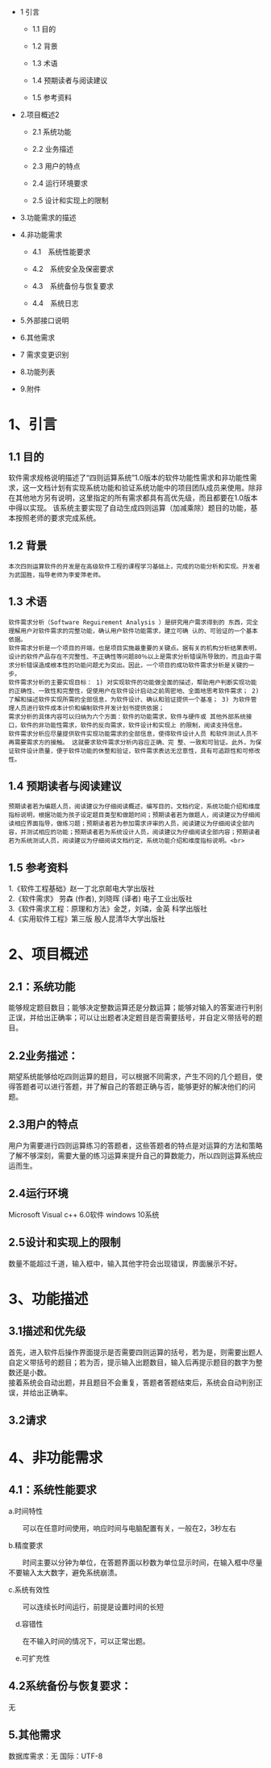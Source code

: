 * 1 引言

  * 1.1  目的 

  * 1.2  背景 

  * 1.3  术语 

  * 1.4  预期读者与阅读建议 

  * 1.5  参考资料 

* 2.项目概述2

   * 2.1  系统功能 

  * 2.2  业务描述 

  * 2.3  用户的特点 

  * 2.4  运行环境要求 

  * 2.5  设计和实现上的限制 

* 3.功能需求的描述

* 4.非功能需求

  * 4.1　系统性能要求 

  * 4.2　系统安全及保密要求 

  * 4.3　系统备份与恢复要求 

  * 4.4　系统日志 

* 5.外部接口说明

* 6.其他需求

* 7 需求变更识别

* 8.功能列表

* 9.附件

1、引言
======

1.1 目的
-------

  软件需求规格说明描述了“四则运算系统”1.0版本的软件功能性需求和非功能性需求，这一文档计划有实现系统功能和验证系统功能中的项目团队成员来使用。除非在其他地方另有说明，这里指定的所有需求都具有高优先级，而且都要在1.0版本中得以实现。
  该系统主要实现了自动生成四则运算（加减乘除）题目的功能，基本按照老师的要求完成系统。

1.2 背景
-------
    本次四则运算软件的开发是在高级软件工程的课程学习基础上，完成的功能分析和实现。开发者为武国胜，指导老师为李爱萍老师。
1.3 术语
-------
    软件需求分析（Software Reguirement Analysis ）是研究用户需求得到的 东西，完全理解用户对软件需求的完整功能，确认用户软件功能需求，建立可确 认的、可验证的一个基本依据。
    软件需求分析是一个项目的开端，也是项目实施最重要的关键点。据有关的机构分析结果表明，设计的软件产品存在不完整性、不正确性等问题80％以上是需求分析错误所导致的，而且由于需求分析错误造成根本性的功能问题尤为突出。因此，一个项目的成功软件需求分析是关键的一步。
    软件需求分析的主要实现目标： 1) 对实现软件的功能做全面的描述，帮助用户判断实现功能的正确性、一致性和完整性，促使用户在软件设计启动之前周密地、全面地思考软件需求； 2) 了解和描述软件实现所需的全部信息，为软件设计、确认和验证提供一个基准； 3) 为软件管理人员进行软件成本计价和编制软件开发计划书提供依据；
    需求分析的具体内容可以归纳为六个方面：软件的功能需求，软件与硬件或 其他外部系统接口，软件的非功能性需求，软件的反向需求，软件设计和实现上 的限制，阅读支持信息。
    软件需求分析应尽量提供软件实现功能需求的全部信息，使得软件设计人员 和软件测试人员不再需要需求方的接触。 这就要求软件需求分析内容应正确、完 整、一致和可验证。此外，为保证软件设计质量，便于软件功能的休整和验证，软件需求表达无岔意性，具有可追踪性和可修改性。

1.4 预期读者与阅读建议
-------
    预期读者若为编题人员，阅读建议为仔细阅读概述，编写目的，文档约定，系统功能介绍和维度指标说明，根据功能为孩子设定题目类型和做题时间；预期读者若为做题人，阅读建议为仔细阅读相应界面指导，做练习题；预期读者若为参加需求评审的人员，阅读建议为仔细阅读全部内容，并测试相应的功能；预期读者若为系统设计人员，阅读建议为仔细阅读全部内容；预期读者若为系统测试人员，阅读建议为仔细阅读文档约定，系统功能介绍和维度指标说明。<br>
1.5 参考资料
-------

  1.《软件工程基础》赵一丁北京邮电大学出版社 <br>
  2.《软件需求》 劳森 (作者), 刘晓晖 (译者) 电子工业出版社<br>
  3.《软件需求工程：原理和方法》金芝，刘璘，金英 科学出版社<br>
  4.《实用软件工程》第三版 殷人昆清华大学出版社<br>
  
2、项目概述
==========
2.1：系统功能
-----------

  能够规定题目数目；能够决定整数运算还是分数运算；能够对输入的答案进行判别正误，并给出正确率；可以让出题者决定题目是否需要括号，并自定义带括号的题目。<br>

2.2业务描述：
-----------

  期望系统能够给吃四则运算的题目，可以根据不同需求，产生不同的几个题目，使得答题者可以进行答题，并了解自己的答题正确与否，能够更好的解决他们的问题。<br>

2.3用户的特点
-----------

  用户为需要进行四则运算练习的答题者，这些答题者的特点是对运算的方法和策略了解不够深刻，需要大量的练习运算来提升自己的算数能力，所以四则运算系统应运而生。<br>

2.4运行环境
----------

  Microsoft Visual c++ 6.0软件 windows 10系统<br>

2.5设计和实现上的限制
------------

  数量不能超过千道，输入框中，输入其他字符会出现错误，界面展示不好。<br>
  
3、功能描述
===========

3.1描述和优先级
--------------

  首先，进入软件后操作界面提示是否需要四则运算的括号，若为是，则需要出题人自定义带括号的题目；若为否，提示输入出题数目，输入后再提示题目的数字为整数还是小数。<br>
  接着系统会自动出题，并且题目不会重复，答题者答题结束后，系统会自动判别正误，并给出正确率。

3.2请求
--------------



 

4、非功能需求
============

4.1：系统性能要求
-------------

 a.时间特性

　　可以在任意时间使用，响应时间与电脑配置有关，一般在2，3秒左右

 b.精度要求

　　时间主要以分钟为单位，在答题界面以秒数为单位显示时间，在输入框中尽量不要输入太大数字，避免系统崩溃。

 c.系统有效性

　　可以连续长时间运行，前提是设置时间的长短

　d.容错性

　　在不输入时间的情况下，可以正常出题。

　e.可扩充性

4.2系统备份与恢复要求：
------------
无

5.其他需求
------------
数据库需求：无
国际：UTF-8
